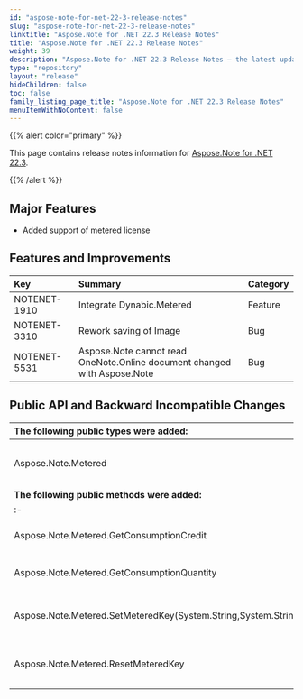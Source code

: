 ```yaml
---
id: "aspose-note-for-net-22-3-release-notes"
slug: "aspose-note-for-net-22-3-release-notes"
linktitle: "Aspose.Note for .NET 22.3 Release Notes"
title: "Aspose.Note for .NET 22.3 Release Notes"
weight: 39
description: "Aspose.Note for .NET 22.3 Release Notes – the latest updates and fixes."
type: "repository"
layout: "release"
hideChildren: false
toc: false
family_listing_page_title: "Aspose.Note for .NET 22.3 Release Notes"
menuItemWithNoContent: false
---
```


{{% alert color="primary" %}} 

This page contains release notes information for [Aspose.Note for .NET 22.3](https://releases.aspose.com/note/net/new-releases/aspose.note-for-.net-22.3/).

{{% /alert %}} 

## **Major Features**
- Added support of metered license

## **Features and Improvements**

|**Key**|**Summary**|**Category**|
| :- | :- | :- |
|NOTENET-1910|Integrate Dynabic.Metered|Feature|
|NOTENET-3310|Rework saving of Image|Bug|
|NOTENET-5531|Aspose.Note cannot read OneNote.Online document changed with Aspose.Note|Bug|

## **Public API and Backward Incompatible Changes**

|**The following public types were added:**|**Description**|
| :- | :- |
|Aspose.Note.Metered|Provides methods to set metered key.|
|**The following public methods were added:**|**Description**|
| :- | :- |
|Aspose.Note.Metered.GetConsumptionCredit|Gets consumption credit|
|Aspose.Note.Metered.GetConsumptionQuantity|Gets consumption file size|
|Aspose.Note.Metered.SetMeteredKey(System.String,System.String)|Sets metered public and private key|
|Aspose.Note.Metered.ResetMeteredKey|Removes previously setup license|
